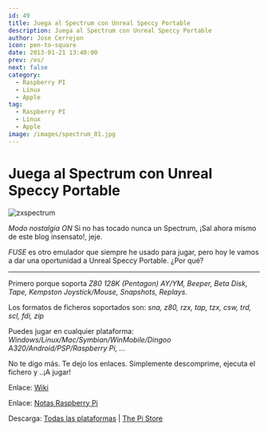 ```yaml
---
id: 49
title: Juega al Spectrum con Unreal Speccy Portable
description: Juega al Spectrum con Unreal Speccy Portable
author: Jose Cerrejon
icon: pen-to-square
date: 2013-01-21 13:40:00
prev: /es/
next: false
category:
  - Raspberry PI
  - Linux
  - Apple
tag:
  - Raspberry PI
  - Linux
  - Apple
image: /images/spectrum_01.jpg
---
```


# Juega al Spectrum con Unreal Speccy Portable

![zxspectrum](/images/spectrum_01.jpg)

*Modo nostalgia ON*
Si no has tocado nunca un Spectrum, ¡Sal ahora mismo de este blog insensato!, jeje.

*FUSE* es otro emulador que siempre he usado para jugar, pero hoy le vamos a dar una oportunidad a Unreal Speccy Portable. ¿Por qué?

- - -

Primero porque soporta *Z80 128K (Pentagon) AY/YM, Beeper, Beta Disk, Tape, Kempston Joystick/Mouse, Snapshots, Replays.*

Los formatos de ficheros soportados son: *sna, z80, rzx, tap, tzx, csw, trd, scl, fdi, zip*

Puedes jugar en cualquier plataforma: *Windows/Linux/Mac/Symbian/WinMobile/Dingoo A320/Android/PSP/Raspberry Pi, ...*

No te digo más. Te dejo los enlaces. Simplemente descomprime, ejecuta el fichero y ..¡A jugar!

Enlace: [Wiki](http://code.google.com/p/unrealspeccyp/wiki/readme)

Enlace: [Notas Raspberry Pi](http://code.google.com/p/unrealspeccyp/wiki/readme_rpi)

Descarga: [Todas las plataformas](http://code.google.com/p/unrealspeccyp/downloads/list) | [The Pi Store](http://store.raspberrypi.com/projects/unreal_speccy_portable)
